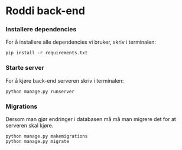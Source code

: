 # Roddi back-end

### Installere dependencies
For å installere alle dependencies vi bruker, skriv i terminalen:
```
pip install -r requirements.txt
```

### Starte server
For å kjøre back-end serveren skriv i terminalen:
```
python manage.py runserver 
```


### Migrations
Dersom man gjør endringer i databasen må må man migrere det for at serveren skal kjøre.
```
python manage.py makemigrations
python manage.py migrate
```
